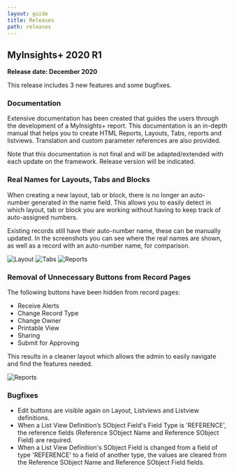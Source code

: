 ```yaml
---
layout: guide
title: Releases
path: releases
---
```


## MyInsights+ 2020 R1

__Release date: December 2020__

This release includes 3 new features and some bugfixes.

### Documentation

Extensive documentation has been created that guides the users through the development of a MyInsights+ report. This documentation is an in-depth manual that helps you to create HTML Reports, Layouts, Tabs, reports and listviews. Translation and custom parameter references are also provided.

Note that this documentation is not final and will be adapted/extended with each update on the framework. Release version will be indicated.

### Real Names for Layouts, Tabs and Blocks

When creating a new layout, tab or block, there is no longer an auto-number generated in the name field. This allows you to easily detect in which layout, tab or block you are working without having to keep track of auto-assigned numbers. 

Existing records still have their auto-number name, these can be manually updated. In the screenshots you can see where the real names are shown, as well as a record with an auto-number name, for comparison.

![Layout](/static/img/release-2020R1-real-names-layouts.png "Layouts")
![Tabs](/static/img/release-2020R1-real-names-tabs.png "Tabs")
![Reports](/static/img/release-2020R1-real-names-reports.png "Reports")

### Removal of Unnecessary Buttons from Record Pages

The following buttons have been hidden from record pages: 
- Receive Alerts
- Change Record Type
- Change Owner
- Printable View
- Sharing
- Submit for Approving

This results in a cleaner layout which allows the admin to easily navigate and find the features needed.

![Reports](/static/img/release-2020R1-button-clean-up.png "Reports")

### Bugfixes

-	Edit buttons are visible again on Layout, Listviews and Listview definitions.
- When a List View Definition’s SObject Field's Field Type is 'REFERENCE', the reference fields (Reference SObject Name and Reference SObject Field) are required.
- When a List View Definition's SObject Field is changed from a field of type 'REFERENCE' to a field of another type, the values are cleared from the Reference SObject Name and Reference SObject Field fields.
